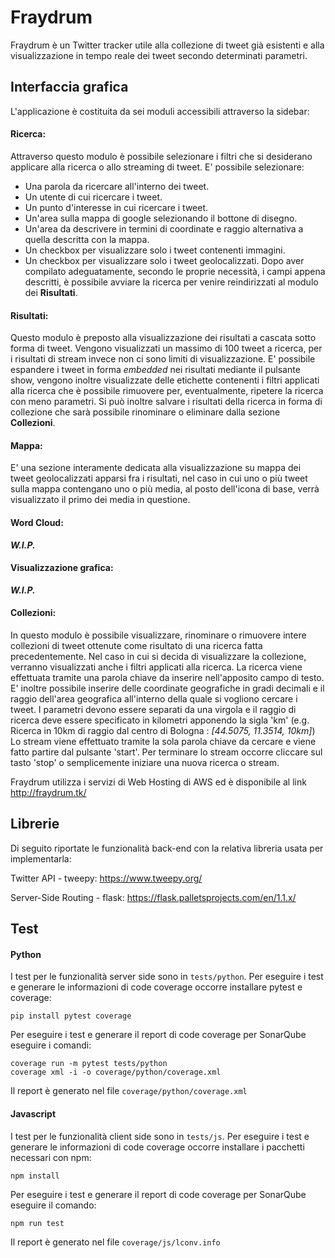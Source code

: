 # Fraydrum

Fraydrum è un Twitter tracker utile alla collezione di tweet già esistenti e alla visualizzazione in tempo reale dei tweet secondo determinati parametri.

## Interfaccia grafica
L'applicazione è costituita da sei moduli accessibili attraverso la sidebar:

#### Ricerca: 
Attraverso questo modulo è possibile selezionare i filtri che si desiderano applicare alla ricerca o allo streaming di tweet. E' possibile selezionare:
* Una parola da ricercare all'interno dei tweet.
* Un utente di cui ricercare i tweet.
* Un punto d'interesse in cui ricercare i tweet.
* Un'area sulla mappa di google selezionando il bottone di disegno.
* Un'area da descrivere in termini di coordinate e raggio alternativa a quella descritta con la mappa.
* Un checkbox per visualizzare solo i tweet contenenti immagini.
* Un checkbox per visualizzare solo i tweet geolocalizzati.
Dopo aver compilato adeguatamente, secondo le proprie necessità, i campi appena descritti, è possibile avviare la ricerca per venire reindirizzati al modulo dei **Risultati**.

#### Risultati:
Questo modulo è preposto alla visualizzazione dei risultati a cascata sotto forma di tweet. Vengono visualizzati un massimo di 100 tweet a ricerca, per i risultati di stream invece non ci sono limiti di visualizzazione.
E' possibile espandere i tweet in forma *embedded* nei risultati mediante il pulsante show, vengono inoltre visualizzate delle etichette contenenti i filtri applicati alla ricerca che è possibile rimuovere per, eventualmente, ripetere la ricerca con meno parametri. Si può inoltre salvare i risultati della ricerca in forma di collezione che sarà possibile rinominare o eliminare dalla sezione **Collezioni**.

#### Mappa: 
E' una sezione interamente dedicata alla visualizzazione su mappa dei tweet geolocalizzati apparsi fra i risultati, nel caso in cui uno o più tweet sulla mappa contengano uno o più media, al posto dell'icona di base, verrà visualizzato il primo dei media in questione.

#### Word Cloud: 
_**W.I.P.**_

#### Visualizzazione grafica:
_**W.I.P.**_

#### Collezioni:
In questo modulo è possibile visualizzare, rinominare o rimuovere intere collezioni di tweet ottenute come risultato di una ricerca fatta precedentemente. Nel caso in cui si decida di visualizzare la collezione, verranno visualizzati anche i filtri applicati alla ricerca.
La ricerca viene effettuata tramite una parola chiave da inserire nell'apposito campo di testo. 
E' inoltre possibile inserire delle coordinate geografiche in gradi decimali e il raggio dell'area geografica all'interno della quale si vogliono cercare i tweet. I parametri devono essere separati da una virgola e il raggio di ricerca deve essere specificato in kilometri apponendo la sigla 'km' (e.g. Ricerca in 10km di raggio dal centro di Bologna : *[44.5075, 11.3514, 10km]*)
Lo stream viene effettuato tramite la sola parola chiave da cercare e viene fatto partire dal pulsante 'start'. Per terminare lo stream occorre cliccare sul tasto 'stop' o semplicemente iniziare una nuova ricerca o stream. 

Fraydrum utilizza i servizi di Web Hosting di AWS ed è disponibile al link http://fraydrum.tk/

## Librerie
Di seguito riportate le funzionalità back-end con la relativa libreria usata per 
implementarla:

Twitter API - tweepy: https://www.tweepy.org/

Server-Side Routing - flask: https://flask.palletsprojects.com/en/1.1.x/

## Test

#### Python

I test per le funzionalità server side sono in `tests/python`.
Per eseguire i test e generare le informazioni di code coverage occorre installare pytest e coverage:

```
pip install pytest coverage
```

Per eseguire i test e generare il report di code coverage per SonarQube eseguire i comandi:

```
coverage run -m pytest tests/python
coverage xml -i -o coverage/python/coverage.xml
```

Il report è generato nel file ```coverage/python/coverage.xml```

#### Javascript

I test per le funzionalità client side sono in `tests/js`.
Per eseguire i test e generare le informazioni di code coverage occorre installare i pacchetti necessari con npm:
```
npm install
```

Per eseguire i test e generare il report di code coverage per SonarQube eseguire il comando:
```
npm run test
```

Il report è generato nel file ```coverage/js/lconv.info```